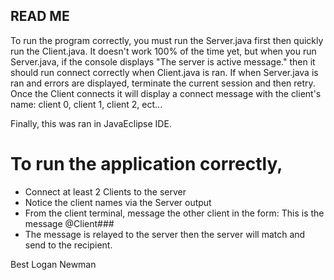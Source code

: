 READ ME  
--------------------------------------------------------------
To run the program correctly, you must run the Server.java
first then quickly run the Client.java. It doesn't work 
100% of the time yet, but when you run Server.java, if 
the console displays "The server is active message." then 
it should run connect correctly when Client.java is ran.
If when Server.java is ran and errors are displayed, terminate
the current session and then retry. Once the Client connects
it will display a connect message with the client's name:
client 0, client 1, client 2, ect...

Finally, this was ran in JavaEclipse IDE. 

# To run the application correctly, 
 - Connect at least 2 Clients to the server 
 - Notice the client names via the Server output 
 - From the client terminal, message the other client in the form: This is the message @Client###
 - The message is relayed to the server then the server will match and send to the recipient. 

Best 
	Logan Newman 
